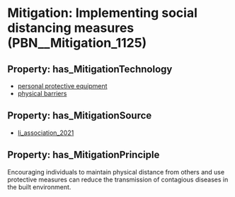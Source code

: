 # Mitigation: __Implementing social distancing measures__ (PBN__Mitigation_1125)

## Property: has_MitigationTechnology

* [personal protective equipment](../Technology/PBN__Technology_136)
* [physical barriers](../Technology/PBN__Technology_343)

## Property: has_MitigationSource

* [li_association_2021](../Article/PBN__Article_32)

## Property: has_MitigationPrinciple

Encouraging individuals to maintain physical distance from others and use protective measures can reduce the transmission of contagious diseases in the built environment.

